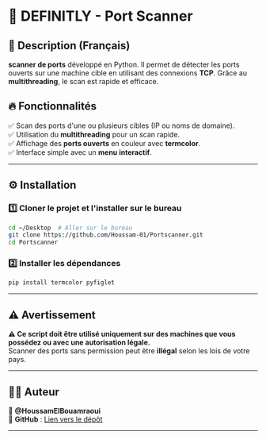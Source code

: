 # 🚀 DEFINITLY - Port Scanner

## 📌 Description (Français)
 **scanner de ports** développé en Python. Il permet de détecter les ports ouverts sur une machine cible en utilisant des connexions **TCP**. Grâce au **multithreading**, le scan est rapide et efficace.

## 🔥 Fonctionnalités
✅ Scan des ports d'une ou plusieurs cibles (IP ou noms de domaine).  
✅ Utilisation du **multithreading** pour un scan rapide.  
✅ Affichage des **ports ouverts** en couleur avec **termcolor**.  
✅ Interface simple avec un **menu interactif**.  

---

## ⚙️ Installation
### 1️⃣ Cloner le projet et l'installer sur le bureau
```bash
cd ~/Desktop  # Aller sur le bureau
git clone https://github.com/Houssam-01/Portscanner.git
cd Portscanner
```

### 2️⃣ Installer les dépendances
```bash
pip install termcolor pyfiglet
```

---

## ⚠️ Avertissement
**⚠️ Ce script doit être utilisé uniquement sur des machines que vous possédez ou avec une autorisation légale.**  
Scanner des ports sans permission peut être **illégal** selon les lois de votre pays.

---

## 🧑‍💻 Auteur
👤 **@HoussamElBouamraoui**  
📌 **GitHub** : [Lien vers le dépôt](https://github.com/Houssam-01/Portscanner)  

---


